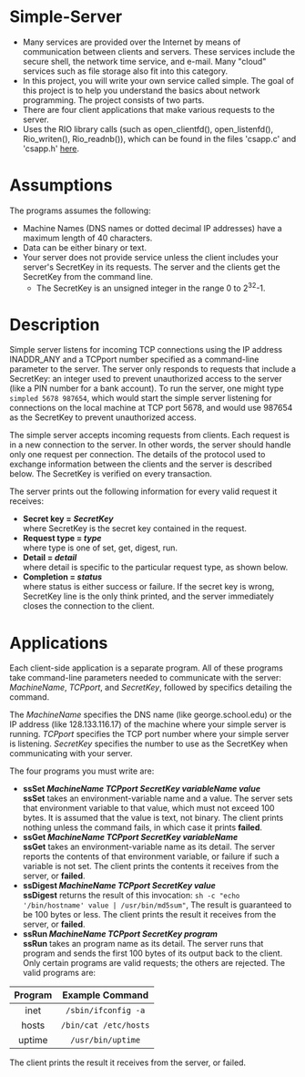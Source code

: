 # Simple-Server

- Many services are provided over the Internet by means of communication between clients and servers. These services include the secure shell, the network time service, and e-mail. Many "cloud" services such as file storage also fit into this category.  
- In this project, you will write your own service called simple. The goal of this project is to help you understand the basics about network programming. The project consists of two parts.  
- There are four client applications that make various requests to the server.  
- Uses the RIO library calls (such as open_clientfd(), open_listenfd(), Rio_writen(), Rio_readnb()), which can be found in the files 'csapp.c' and 'csapp.h' [here](http://csapp.cs.cmu.edu/public/code.html).

# Assumptions

The programs assumes the following:
- Machine Names (DNS names or dotted decimal IP addresses) have a maximum length of 40 characters.
- Data can be either binary or text.
- Your server does not provide service unless the client includes your server's SecretKey in its requests. The server and the clients get the SecretKey from the command line.  
  - The SecretKey is an unsigned integer in the range 0 to 2<sup>32</sup>-1.

# Description

Simple server listens for incoming TCP connections using the IP address INADDR_ANY and a TCPport number specified as a command-line parameter to the server. The server only responds to requests that include a SecretKey: an integer used to prevent unauthorized access to the server (like a PIN number for a bank account). To run the server, one might type `simpled 5678 987654`, which would start the simple server listening for connections on the local machine at TCP port 5678, and would use 987654 as the SecretKey to prevent unauthorized access.  

The simple server accepts incoming requests from clients. Each request is in a new connection to the server. In other words, the server should handle only one request per connection. The details of the protocol used to exchange information between the clients and the server is described below. The SecretKey is verified on every transaction.

The server prints out the following information for every valid request it receives:

- **Secret key = _SecretKey_**  
   where SecretKey is the secret key contained in the request.
- **Request type = _type_**  
   where type is one of set, get, digest, run.
- **Detail = _detail_**  
   where detail is specific to the particular request type, as shown below.
- **Completion = _status_**  
   where status is either success or failure.
If the secret key is wrong, SecretKey line is the only think printed, and the server immediately closes the connection to the client.

# Applications

Each client-side application is a separate program. All of these programs take command-line parameters needed to communicate with the server: _MachineName_, _TCPport_, and _SecretKey_, followed by specifics detailing the command.

The _MachineName_ specifies the DNS name (like george.school.edu) or the IP address (like 128.133.116.17) of the machine where your simple server is running. _TCPport_ specifies the TCP port number where your simple server is listening. _SecretKey_ specifies the number to use as the SecretKey when communicating with your server.

The four programs you must write are:
- **ssSet _MachineName TCPport SecretKey variableName value_**  
   **ssSet** takes an environment-variable name and a value. The server sets that environment variable to that value, which must not exceed 100 bytes. It is assumed that the value is text, not binary. The client prints nothing unless the command fails, in which case it prints **failed**.
- **ssGet _MachineName TCPport SecretKey variableName_**  
   **ssGet** takes an environment-variable name as its detail. The server reports the contents of that environment variable, or failure if such a variable is not set. The client prints the contents it receives from the server, or **failed**.
- **ssDigest _MachineName TCPport SecretKey value_**  
   **ssDigest** returns the result of this invocation: `sh -c "echo '/bin/hostname' value | /usr/bin/md5sum"`, The result is guaranteed to be 100 bytes or less. The client prints the result it receives from the server, or **failed**.
- **ssRun _MachineName TCPport SecretKey program_**  
   **ssRun** takes an program name as its detail. The server runs that program and sends the first 100 bytes of its output back to the client. Only certain programs are valid requests; the others are rejected. The valid programs are:  
<p align="center">
  
| Program | Example Command |
| :---: | :---: |
| inet | `/sbin/ifconfig -a` |
| hosts | `/bin/cat /etc/hosts` |
| uptime | `/usr/bin/uptime` |
  
</p>
   The client prints the result it receives from the server, or failed.
